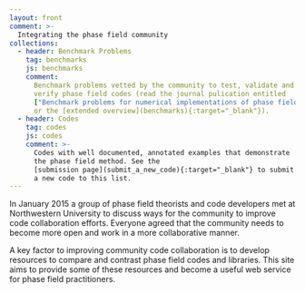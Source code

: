 ```yaml
---
layout: front
comment: >-
  Integrating the phase field community
collections:
  - header: Benchmark Problems
    tag: benchmarks
    js: benchmarks
    comment:
      Benchmark problems vetted by the community to test, validate and
      verify phase field codes (read the journal pulication entitled
      ["Benchmark problems for numerical implementations of phase field models"](http://dx.doi.org/10.1016/j.commatsci.2016.09.022){:target="_blank"}
      or the [extended overview](benchmarks){:target="_blank"}).
  - header: Codes
    tag: codes
    js: codes
    comment: >-
      Codes with well documented, annotated examples that demonstrate
      the phase field method. See the
      [submission page](submit_a_new_code){:target="_blank"} to submit
      a new code to this list.
---
```


In January 2015 a group of phase field theorists and code developers
met at Northwestern University to discuss ways for the community to
improve code collaboration efforts. Everyone agreed that the community
needs to become more open and work in a more collaborative manner.

A key factor to improving community code collaboration is to develop
resources to compare and contrast phase field codes and
libraries. This site aims to provide some of these resources and
become a useful web service for phase field practitioners.
